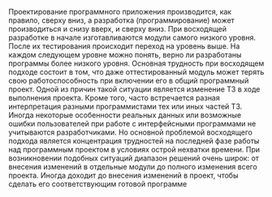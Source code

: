 Проектирование программного приложения производится, как правило, сверху вниз, а разработка (программирование) может производиться и снизу вверх, и сверху вниз.
При восходящей разработке в начале изготавливаются модули самого низкого уровня. После их тестирования происходит переход на уровень выше. На каждом следующем уровне можно понять, верно ли разработаны программы более низкого уровня. 
Основная трудность при восходящем подходе состоит в том, что даже оттестированный модуль может терять свою работоспособность при включении его в общий программный проект. Одной из причин такой ситуации является изменение ТЗ в ходе выполнения проекта. Кроме того, часто встречается разная интерпретация разными программистами тех или иных частей ТЗ. Иногда некоторые особенности реальных данных или возможные ошибки пользователей при работе с интерфейсными программами не учитываются разработчиками.
Но основной проблемой восходящего подхода является концентрация трудностей на последней фазе работы над программным проектом в условиях острой нехватки времени.
При возникновении подобных ситуаций диапазон решений очень широк: от внесения изменений в отдельные модули до полного изменения всего проекта. Иногда доходит до внесения изменений в проект, чтобы сделать его соответствующим готовой программе